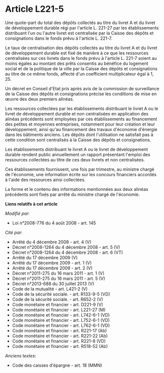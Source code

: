 # Article L221-5

Une quote-part du total des dépôts collectés au titre du livret A et du livret de développement durable régi par l'article L.
221-27 par les établissements distribuant l'un ou l'autre livret est centralisée par la Caisse des dépôts et consignations
dans le fonds prévu à l'article L. 221-7. 

Le taux de centralisation des dépôts collectés au titre du livret A et du livret de développement durable est fixé de manière
à ce que les ressources centralisées sur ces livrets dans le fonds prévu à l'article L. 221-7 soient au moins égales au
montant des prêts consentis au bénéfice du logement social et de la politique de la ville par la Caisse des dépôts et
consignations au titre de ce même fonds, affecté d'un coefficient multiplicateur égal à 1, 25. 

Un décret en Conseil d'Etat pris après avis de la commission de surveillance de la Caisse des dépôts et consignations précise
les conditions de mise en œuvre des deux premiers alinéas. 

Les ressources collectées par les établissements distribuant le livret A ou le livret de développement durable et non
centralisées en application des alinéas précédents sont employées par ces établissements au financement des petites et
moyennes entreprises, notamment pour leur création et leur développement, ainsi qu'au financement des travaux d'économie
d'énergie dans les bâtiments anciens. Les dépôts dont l'utilisation ne satisfait pas à cette condition sont centralisés à la
Caisse des dépôts et consignations. 

Les établissements distribuant le livret A ou le livret de développement durable rendent public annuellement un rapport
présentant l'emploi des ressources collectées au titre de ces deux livrets et non centralisées. 

Ces établissements fournissent, une fois par trimestre, au ministre chargé de l'économie, une information écrite sur les
concours financiers accordés à l'aide des ressources ainsi collectées. 

La forme et le contenu des informations mentionnées aux deux alinéas précédents sont fixés par arrêté du ministre chargé de
l'économie.

**Liens relatifs à cet article**

_Modifié par_:

  - Loi n°2008-776 du 4 août 2008 - art. 145

_Cité par_:

  - Arrêté du 4 décembre 2008 - art. 4 (V)
  - Décret n°2008-1264 du 4 décembre 2008 - art. 5 (V)
  - Décret n°2008-1264 du 4 décembre 2008 - art. 6 (VT)
  - Arrêté du 17 décembre 2009 (V)
  - Arrêté du 17 décembre 2009 - art. 1 (V)
  - Arrêté du 17 décembre 2009 - art. 2 (V)
  - Décret n°2011-275 du 16 mars 2011 - art. 1 (V)
  - Décret n°2011-275 du 16 mars 2011 - art. 5 (V)
  - Décret n°2013-688 du 30 juillet 2013 (V)
  - Code de la mutualité - art. L421-2 (V)
  - Code de la sécurité sociale. - art. R133-9-5 (VD)
  - Code de la sécurité sociale. - art. R652-2 (V)
  - Code monétaire et financier - art. D221-9 (V)
  - Code monétaire et financier - art. L221-27 (M)
  - Code monétaire et financier - art. L742-6-1 (VD)
  - Code monétaire et financier - art. L752-6-1 (VD)
  - Code monétaire et financier - art. L762-6-1 (VD)
  - Code monétaire et financier - art. R221-17 (Ab)
  - Code monétaire et financier - art. R221-22 (Ab)
  - Code monétaire et financier - art. R221-8 (VD)
  - Code monétaire et financier - art. R518-52 (Ab)

_Anciens textes_:

  - Code des caisses d'épargne - art. 18 (MMN)
